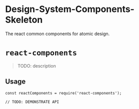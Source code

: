 # Design-System-Components-Skeleton
The react common components for atomic design.
# `react-components`

> TODO: description

## Usage

```
const reactComponents = require('react-components');

// TODO: DEMONSTRATE API
```
